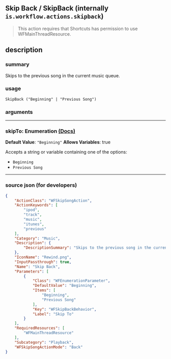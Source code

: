 
## Skip Back / SkipBack (internally `is.workflow.actions.skipback`)

> This action requires that Shortcuts has permission to use WFMainThreadResource.


## description

### summary

Skips to the previous song in the current music queue.


### usage
```
SkipBack ("Beginning" | "Previous Song")
```

### arguments

---

### skipTo: Enumeration [(Docs)](https://pfgithub.github.io/shortcutslang/gettingstarted#enum-select-field)
**Default Value**: `"Beginning"`
**Allows Variables**: true



Accepts a string 
or variable
containing one of the options:

- `Beginning`
- `Previous Song`

---

### source json (for developers)

```json
{
	"ActionClass": "WFSkipSongAction",
	"ActionKeywords": [
		"ipod",
		"track",
		"music",
		"itunes",
		"previous"
	],
	"Category": "Music",
	"Description": {
		"DescriptionSummary": "Skips to the previous song in the current music queue."
	},
	"IconName": "Rewind.png",
	"InputPassthrough": true,
	"Name": "Skip Back",
	"Parameters": [
		{
			"Class": "WFEnumerationParameter",
			"DefaultValue": "Beginning",
			"Items": [
				"Beginning",
				"Previous Song"
			],
			"Key": "WFSkipBackBehavior",
			"Label": "Skip To"
		}
	],
	"RequiredResources": [
		"WFMainThreadResource"
	],
	"Subcategory": "Playback",
	"WFSkipSongActionMode": "Back"
}
```
